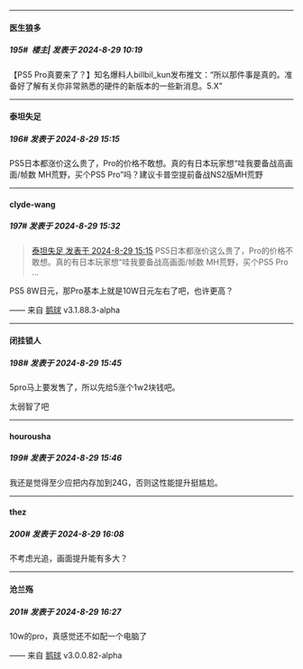 ﻿
*****

####  医生狼多  
##### 195#         楼主| 发表于 2024-8-29 10:19

【PS5 Pro真要来了？】知名爆料人billbil_kun发布推文：“所以那件事是真的。准备好了解有关你非常熟悉的硬件的新版本的一些新消息。5.X” ​​​


*****

####  泰坦失足  
##### 196#       发表于 2024-8-29 15:15

PS5日本都涨价这么贵了，Pro的价格不敢想。真的有日本玩家想“哇我要备战高画面/帧数 MH荒野，买个PS5 Pro”吗？建议卡普空提前备战NS2版MH荒野


*****

####  clyde-wang  
##### 197#       发表于 2024-8-29 15:32

<blockquote><a href="httphttps://bbs.saraba1st.com/2b/forum.php?mod=redirect&amp;goto=findpost&amp;pid=66053913&amp;ptid=2124085" target="_blank">泰坦失足 发表于 2024-8-29 15:15</a>
PS5日本都涨价这么贵了，Pro的价格不敢想。真的有日本玩家想“哇我要备战高画面/帧数 MH荒野，买个PS5 Pro ...</blockquote>
PS5 8W日元，那Pro基本上就是10W日元左右了吧，也许更高？

—— 来自 [鹅球](https://www.pgyer.com/xfPejhuq) v3.1.88.3-alpha


*****

####  闭挂锁人  
##### 198#       发表于 2024-8-29 15:45

5pro马上要发售了，所以先给5涨个1w2块钱吧。

太弱智了吧

*****

####  hourousha  
##### 199#       发表于 2024-8-29 15:46

我还是觉得至少应把内存加到24G，否则这性能提升挺尴尬。


*****

####  thez  
##### 200#       发表于 2024-8-29 16:08

不考虑光追，画面提升能有多大？


*****

####  沧兰殇  
##### 201#       发表于 2024-8-29 16:27

10w的pro，真感觉还不如配一个电脑了

—— 来自 [鹅球](https://www.pgyer.com/xfPejhuq) v3.0.0.82-alpha

